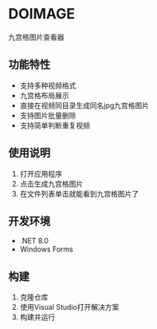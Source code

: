 # DOIMAGE

九宫格图片查看器

## 功能特性
- 支持多种视频格式
- 九宫格布局展示
- 直接在视频同目录生成同名jpg九宫格图片
- 支持图片批量删除
- 支持简单判断重复视频

## 使用说明
1. 打开应用程序
2. 点击生成九宫格图片
3. 在文件列表单击就能看到九宫格图片了

## 开发环境
- .NET 8.0
- Windows Forms

## 构建
1. 克隆仓库
2. 使用Visual Studio打开解决方案
3. 构建并运行
